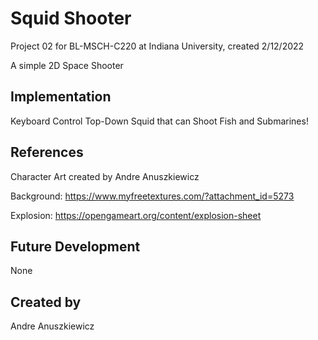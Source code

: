 # Squid Shooter
Project 02 for BL-MSCH-C220 at Indiana University, created 2/12/2022

A simple 2D Space Shooter

## Implementation
Keyboard Control
Top-Down Squid that can Shoot Fish and Submarines!

## References

Character Art created by Andre Anuszkiewicz

Background: https://www.myfreetextures.com/?attachment_id=5273

Explosion: https://opengameart.org/content/explosion-sheet

## Future Development
None

## Created by
Andre Anuszkiewicz
